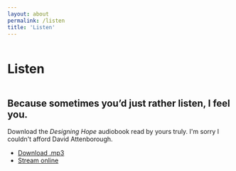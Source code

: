 ```yaml
---
layout: about
permalink: /listen
title: 'Listen'
---
```


<div class="about-page">
<div class="row">
  <div class="column left">
  	<div><h1>Listen</h1></div>
  </div>
  <div class="column right">
    <div class="download-copy">
  	 <h2>Because sometimes you’d just rather listen, I feel you.</h2>
  	 Download the <em>Designing Hope</em> audiobook read by yours truly. I'm sorry I couldn't afford David Attenborough.<br/>
      <ul>
        <li><a href="">Download .mp3</a></li>
        <li><a href="">Stream online</a></li>
      </ul>
     </div> 
</div>
</div>
</div>

